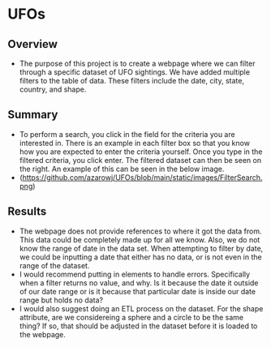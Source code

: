# UFOs

## Overview

- The purpose of this project is to create a webpage where we can filter through a specific dataset of UFO sightings. We have added multiple filters to the table of data. These filters include the date, city, state, country, and shape.

## Summary

- To perform a search, you click in the field for the criteria you are interested in. There is an example in each filter box so that you know how you are expected to enter the criteria yourself. Once you type in the filtered criteria, you click enter. The filtered dataset can then be seen on the right. An example of this can be seen in the below image.
- (https://github.com/azarowj/UFOs/blob/main/static/images/FilterSearch.png)

## Results

- The webpage does not provide references to where it got the data from. This data could be completely made up for all we know. Also, we do not know the range of date in the data set. When attempting to filter by date, we could be inputting a date that either has no data, or is not even in the range of the dataset.
- I would recommend putting in elements to handle errors. Specifically when a filter returns no value, and why. Is it because the date it outside of our date range or is it because that particular date is inside our date range but holds no data?
- I would also suggest doing an ETL process on the dataset. For the shape attribute, are we considereing a sphere and a circle to be the same thing? If so, that should be adjusted in the dataset before it is loaded to the webpage.

